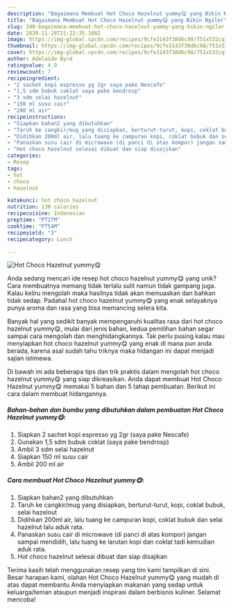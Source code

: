 ```yaml
---
description: "Bagaimana Membuat Hot Choco Hazelnut yummy😋 yang Bikin Ngiler"
title: "Bagaimana Membuat Hot Choco Hazelnut yummy😋 yang Bikin Ngiler"
slug: 340-bagaimana-membuat-hot-choco-hazelnut-yummy-yang-bikin-ngiler
date: 2020-11-28T21:22:35.188Z
image: https://img-global.cpcdn.com/recipes/9cfe3143f38d6c98/751x532cq70/hot-choco-hazelnut-yummy😋-foto-resep-utama.jpg
thumbnail: https://img-global.cpcdn.com/recipes/9cfe3143f38d6c98/751x532cq70/hot-choco-hazelnut-yummy😋-foto-resep-utama.jpg
cover: https://img-global.cpcdn.com/recipes/9cfe3143f38d6c98/751x532cq70/hot-choco-hazelnut-yummy😋-foto-resep-utama.jpg
author: Adelaide Byrd
ratingvalue: 4.9
reviewcount: 7
recipeingredient:
- "2 sachet kopi espresso yg 2gr saya pake Nescafe"
- "1,5 sdm bubuk coklat saya pake bendrosp"
- "3 sdm selai hazelnut"
- "150 ml susu cair"
- "200 ml air"
recipeinstructions:
- "Siapkan bahan2 yang dibutuhkan"
- "Taruh ke cangkir/mug yang disiapkan, berturut-turut, kopi, coklat bubuk, selai hazelnut"
- "Didihkan 200ml air, lalu tuang ke campuran kopi, coklat bubuk dan selai hazelnut lalu aduk rata."
- "Panaskan susu cair di microwave (di panci di atas kompor) jangan sampai mendidih, lalu tuang ke larutan kopi dan coklat tadi kemudian aduk rata."
- "Hot choco hazelnut selesai dibuat dan siap disajikan"
categories:
- Resep
tags:
- hot
- choco
- hazelnut

katakunci: hot choco hazelnut 
nutrition: 130 calories
recipecuisine: Indonesian
preptime: "PT27M"
cooktime: "PT54M"
recipeyield: "3"
recipecategory: Lunch

---
```



![Hot Choco Hazelnut yummy😋](https://img-global.cpcdn.com/recipes/9cfe3143f38d6c98/751x532cq70/hot-choco-hazelnut-yummy😋-foto-resep-utama.jpg)

Anda sedang mencari ide resep hot choco hazelnut yummy😋 yang unik? Cara membuatnya memang tidak terlalu sulit namun tidak gampang juga. Kalau keliru mengolah maka hasilnya tidak akan memuaskan dan bahkan tidak sedap. Padahal hot choco hazelnut yummy😋 yang enak selayaknya punya aroma dan rasa yang bisa memancing selera kita.



Banyak hal yang sedikit banyak mempengaruhi kualitas rasa dari hot choco hazelnut yummy😋, mulai dari jenis bahan, kedua pemilihan bahan segar sampai cara mengolah dan menghidangkannya. Tak perlu pusing kalau mau menyiapkan hot choco hazelnut yummy😋 yang enak di mana pun anda berada, karena asal sudah tahu triknya maka hidangan ini dapat menjadi sajian istimewa.


Di bawah ini ada beberapa tips dan trik praktis dalam mengolah hot choco hazelnut yummy😋 yang siap dikreasikan. Anda dapat membuat Hot Choco Hazelnut yummy😋 memakai 5 bahan dan 5 tahap pembuatan. Berikut ini cara dalam membuat hidangannya.

<!--inarticleads1-->

##### Bahan-bahan dan bumbu yang dibutuhkan dalam pembuatan Hot Choco Hazelnut yummy😋:

1. Siapkan 2 sachet kopi espresso yg 2gr (saya pake Nescafe)
1. Gunakan 1,5 sdm bubuk coklat (saya pake bendrosp)
1. Ambil 3 sdm selai hazelnut
1. Siapkan 150 ml susu cair
1. Ambil 200 ml air




<!--inarticleads2-->

##### Cara membuat Hot Choco Hazelnut yummy😋:

1. Siapkan bahan2 yang dibutuhkan
1. Taruh ke cangkir/mug yang disiapkan, berturut-turut, kopi, coklat bubuk, selai hazelnut
1. Didihkan 200ml air, lalu tuang ke campuran kopi, coklat bubuk dan selai hazelnut lalu aduk rata.
1. Panaskan susu cair di microwave (di panci di atas kompor) jangan sampai mendidih, lalu tuang ke larutan kopi dan coklat tadi kemudian aduk rata.
1. Hot choco hazelnut selesai dibuat dan siap disajikan




Terima kasih telah menggunakan resep yang tim kami tampilkan di sini. Besar harapan kami, olahan Hot Choco Hazelnut yummy😋 yang mudah di atas dapat membantu Anda menyiapkan makanan yang sedap untuk keluarga/teman ataupun menjadi inspirasi dalam berbisnis kuliner. Selamat mencoba!
